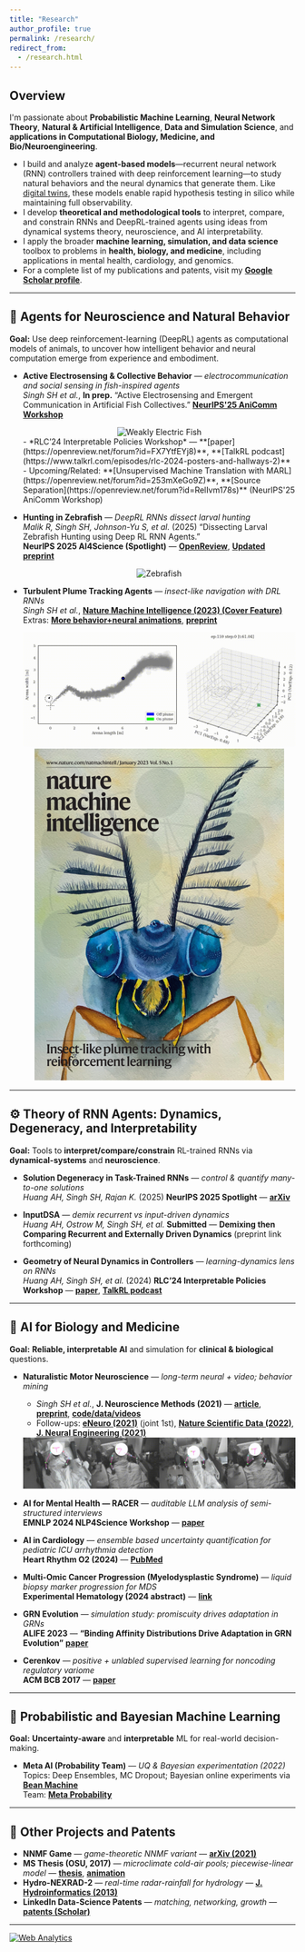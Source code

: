 ```yaml
---
title: "Research"
author_profile: true
permalink: /research/
redirect_from: 
  - /research.html
---
```


## Overview
I'm passionate about **Probabilistic Machine Learning**, **Neural Network Theory**, **Natural & Artificial Intelligence**, **Data and Simulation Science**, and **applications in Computational Biology, Medicine, and Bio/Neuroengineering**.  

* I build and analyze **agent-based models**—recurrent neural network (RNN) controllers trained with deep reinforcement learning—to study natural behaviors and the neural dynamics that generate them. Like [digital twins](https://en.wikipedia.org/wiki/Digital_twin), these models enable rapid hypothesis testing in silico while maintaining full observability.  
* I develop **theoretical and methodological tools** to interpret, compare, and constrain RNNs and DeepRL-trained agents using ideas from dynamical systems theory, neuroscience, and AI interpretability.  
* I apply the broader **machine learning, simulation, and data science** toolbox to problems in **health, biology, and medicine**, including applications in mental health, cardiology, and genomics.  
* For a complete list of my publications and patents, visit my **[Google Scholar profile](https://scholar.google.com/citations?user=S6wyhngAAAAJ&hl=en)**.


***

## 🧠 Agents for Neuroscience and Natural Behavior

**Goal:** Use deep reinforcement-learning (DeepRL) agents as computational models of animals, to uncover how intelligent behavior and neural computation emerge from experience and embodiment.  

- **Active Electrosensing & Collective Behavior** — *electrocommunication and social sensing in fish-inspired agents*  
  *Singh SH et al.*, **In prep.** “Active Electrosensing and Emergent Communication in Artificial Fish Collectives.”  **[NeurIPS'25 AniComm Workshop](https://openreview.net/forum?id=cE07Ac7UWx)** 
  <div align="center"><img src="/files/MAFish_20250109_183556_58206857_5sec.gif" alt="Weakly Electric Fish" /></div>
  - *RLC’24 Interpretable Policies Workshop* — **[paper](https://openreview.net/forum?id=FX7YtfEYj8)**, **[TalkRL podcast](https://www.talkrl.com/episodes/rlc-2024-posters-and-hallways-2)**  
  - Upcoming/Related: **[Unsupervised Machine Translation with MARL](https://openreview.net/forum?id=253mXeGo9Z)**, **[Source Separation](https://openreview.net/forum?id=RelIvm178s)** (NeurIPS'25 AniComm Workshop)

- **Hunting in Zebrafish** — *DeepRL RNNs dissect larval hunting*  
  *Malik R, Singh SH, Johnson-Yu S, et al.* (2025) “Dissecting Larval Zebrafish Hunting using Deep RL RNN Agents.”  
  **NeurIPS 2025 AI4Science (Spotlight)** — **[OpenReview](https://openreview.net/forum?id=3kiCmoOQz7#discussion)**, **[Updated preprint](https://arxiv.org/abs/2510.03699)**  
  <div align="center"><img src="/files/Bots_20250922.gif" alt="Zebrafish" /></div>

- **Turbulent Plume Tracking Agents** — *insect-like navigation with DRL RNNs*  
  *Singh SH et al.*, **[Nature Machine Intelligence (2023) (Cover Feature)](https://www.nature.com/articles/s42256-022-00599-w)**   
  Extras: **[More behavior+neural animations](https://github.com/BruntonUWBio/plumetracknets)**, **[preprint](https://arxiv.org/abs/2109.12434)**  
  <div align="center"><img src="https://raw.githubusercontent.com/BruntonUWBio/plumetracknets/refs/heads/main/supp/3307e9/noisy3x5b5_HOME_merged_common_ep159.gif" alt="Video" /></div>
  <div align="center"><img src="/files/nmi_cover.png" alt="NMI Cover" /></div>

---

## ⚙️ Theory of RNN Agents: Dynamics, Degeneracy, and Interpretability

**Goal:** Tools to **interpret/compare/constrain** RL-trained RNNs via **dynamical-systems** and **neuroscience**.

- **Solution Degeneracy in Task-Trained RNNs** — *control & quantify many-to-one solutions*  
  *Huang AH, Singh SH, Rajan K.* (2025) **NeurIPS 2025 Spotlight** — **[arXiv](https://arxiv.org/abs/2410.03972)**

- **InputDSA** — *demix recurrent vs input-driven dynamics*  
  *Huang AH, Ostrow M, Singh SH, et al.* **Submitted** — **Demixing then Comparing Recurrent and Externally Driven Dynamics** (preprint link forthcoming)

- **Geometry of Neural Dynamics in Controllers** — *learning-dynamics lens on RNNs*  
  *Huang AH, Singh SH, et al.* (2024) **RLC’24 Interpretable Policies Workshop** — **[paper](https://openreview.net/forum?id=SbbpTtB6B4)**, **[TalkRL podcast](https://www.talkrl.com/episodes/rlc-2024-posters-and-hallways-1)**

---

## 🧬 AI for Biology and Medicine

**Goal:** **Reliable, interpretable AI** and simulation for **clinical & biological** questions.

- **Naturalistic Motor Neuroscience** — *long-term neural + video; behavior mining*  
  * *Singh SH et al.*, **J. Neuroscience Methods (2021)** — **[article](https://www.sciencedirect.com/science/article/pii/S0165027021001345)**, **[preprint](https://arxiv.org/abs/2001.08349)**, **[code/data/videos](https://github.com/BruntonUWBio/mining2021)**  
  * Follow-ups: **[eNeuro (2021)](https://www.eneuro.org/content/early/2021/05/21/ENEURO.0007-21.2021.abstract)** (joint 1st), **[Nature Scientific Data (2022)](https://www.nature.com/articles/s41597-022-01280-y)**, **[J. Neural Engineering (2021)](https://iopscience.iop.org/article/10.1088/1741-2552/abda0b/meta)**  
  <div align="center"><img src="https://raw.githubusercontent.com/BruntonUWBio/mining2021/master/right_only_1x4_boomerang.gif" alt="Wrist Motion" /></div>

- **AI for Mental Health — RACER** — *auditable LLM analysis of semi-structured interviews*  
  **EMNLP 2024 NLP4Science Workshop** — **[paper](https://aclanthology.org/2024.nlp4science-1.8/)**

- **AI in Cardiology** — *ensemble based uncertainty quantification for pediatric ICU arrhythmia detection*  
  **Heart Rhythm O2 (2024)** — **[PubMed](https://pubmed.ncbi.nlm.nih.gov/39119021/)**

- **Multi-Omic Cancer Progression (Myelodysplastic Syndrome)** — *liquid biopsy marker progression for MDS*  
  **Experimental Hematology (2024 abstract)** — **[link](https://www.sciencedirect.com/science/article/pii/S0301472X24002261)**

- **GRN Evolution** — *simulation study: promiscuity drives adaptation in GRNs*  
  **ALIFE 2023** — **“Binding Affinity Distributions Drive Adaptation in GRN Evolution”** **[paper](https://direct.mit.edu/isal/proceedings/isal/35/89/116839)**

- **Cerenkov** — *positive + unlabled supervised learning for noncoding regulatory variome*  
  **ACM BCB 2017** — **[paper](https://par.nsf.gov/biblio/10049769)**

---

## 🤖 Probabilistic and Bayesian Machine Learning

**Goal:** **Uncertainty-aware** and **interpretable** ML for real-world decision-making.

- **Meta AI (Probability Team)** — *UQ & Bayesian experimentation (2022)*  
  Topics: Deep Ensembles, MC Dropout; Bayesian online experiments via **[Bean Machine](https://research.facebook.com/blog/2021/12/introducing-bean-machine-a-probabilistic-programming-platform-built-on-pytorch/)**  
  Team: **[Meta Probability](https://research.facebook.com/teams/probability/)**

---

## 🧩 Other Projects and Patents

- **NNMF Game** — *game-theoretic NNMF variant* — **[arXiv (2021)](https://arxiv.org/abs/2104.05069)**  
- **MS Thesis (OSU, 2017)** — *microclimate cold-air pools; piecewise-linear model* — **[thesis](https://ir.library.oregonstate.edu/concern/graduate_thesis_or_dissertations/k0698d22b)**, **[animation](https://github.com/satpreetsingh/osu-cap/raw/master/animations/gpInflectionLapseAnimation_2011-12-12.fullday.gif)**  
- **Hydro-NEXRAD-2** — *real-time radar-rainfall for hydrology* — **[J. Hydroinformatics (2013)](https://iwaponline.com/jh/article/15/2/580/3447/Hydro-NEXRAD-2-real-time-access-to-customized)**  
- **LinkedIn Data-Science Patents** — *matching, networking, growth* — **[patents (Scholar)](https://scholar.google.com/citations?hl=en&user=S6wyhngAAAAJ&view_op=list_works&sortby=pubdate)**

---

<!-- Default Statcounter code for Personal
http://satpreetsingh.github.io -->
<script type="text/javascript">
var sc_project=13020034; 
var sc_invisible=1; 
var sc_security="69b15dcb"; 
</script>
<script type="text/javascript"
src="https://www.statcounter.com/counter/counter.js"
async></script>
<noscript><div class="statcounter"><a title="Web Analytics"
href="https://statcounter.com/" target="_blank"><img
class="statcounter"
src="https://c.statcounter.com/13020034/0/69b15dcb/1/"
alt="Web Analytics"
referrerPolicy="no-referrer-when-downgrade"></a></div></noscript>
